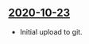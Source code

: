 ## [2020-10-23](https://github.com/faktaoklimatu/graphics/blob/b253427fcc97a23462362b3a7615fba73ef8dc32/Data%20visualization/Energetics/European%20Union/Coal%20phase-out/cs-uhelny-phaseout-eu.ai)

- Initial upload to git.

